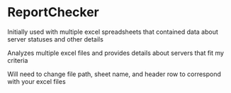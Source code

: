 # ReportChecker
Initially used with multiple excel spreadsheets that contained data about server statuses and other details

Analyzes multiple excel files and provides details about servers that fit my criteria

Will need to change file path, sheet name, and header row to correspond with your excel files
